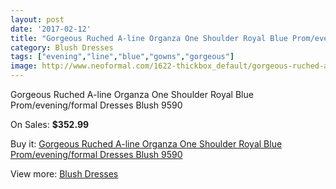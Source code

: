 ```yaml
---
layout: post
date: '2017-02-12'
title: "Gorgeous Ruched A-line Organza One Shoulder Royal Blue Prom/evening/formal Dresses Blush 9590"
category: Blush Dresses
tags: ["evening","line","blue","gowns","gorgeous"]
image: http://www.neoformal.com/1622-thickbox_default/gorgeous-ruched-a-line-organza-one-shoulder-royal-blue-prom-evening-formal-dresses-blush-9590.jpg
---
```

Gorgeous Ruched A-line Organza One Shoulder Royal Blue Prom/evening/formal Dresses Blush 9590

On Sales: **$352.99**
<a href="https://www.neoformal.com/en/blush-dresses/582-gorgeous-ruched-a-line-organza-one-shoulder-royal-blue-prom-evening-formal-dresses-blush-9590.html"><amp-img layout="responsive" width="600" height="600" src="//www.neoformal.com/1622-thickbox_default/gorgeous-ruched-a-line-organza-one-shoulder-royal-blue-prom-evening-formal-dresses-blush-9590.jpg" alt="Gorgeous Ruched A-line Organza One Shoulder Royal Blue Prom/evening/formal Dresses Blush 9590 0" /></a>
<a href="https://www.neoformal.com/en/blush-dresses/582-gorgeous-ruched-a-line-organza-one-shoulder-royal-blue-prom-evening-formal-dresses-blush-9590.html"><amp-img layout="responsive" width="600" height="600" src="//www.neoformal.com/1623-thickbox_default/gorgeous-ruched-a-line-organza-one-shoulder-royal-blue-prom-evening-formal-dresses-blush-9590.jpg" alt="Gorgeous Ruched A-line Organza One Shoulder Royal Blue Prom/evening/formal Dresses Blush 9590 1" /></a>
<a href="https://www.neoformal.com/en/blush-dresses/582-gorgeous-ruched-a-line-organza-one-shoulder-royal-blue-prom-evening-formal-dresses-blush-9590.html"><amp-img layout="responsive" width="600" height="600" src="//www.neoformal.com/1624-thickbox_default/gorgeous-ruched-a-line-organza-one-shoulder-royal-blue-prom-evening-formal-dresses-blush-9590.jpg" alt="Gorgeous Ruched A-line Organza One Shoulder Royal Blue Prom/evening/formal Dresses Blush 9590 2" /></a>

Buy it: [Gorgeous Ruched A-line Organza One Shoulder Royal Blue Prom/evening/formal Dresses Blush 9590](https://www.neoformal.com/en/blush-dresses/582-gorgeous-ruched-a-line-organza-one-shoulder-royal-blue-prom-evening-formal-dresses-blush-9590.html "Gorgeous Ruched A-line Organza One Shoulder Royal Blue Prom/evening/formal Dresses Blush 9590")

View more: [Blush Dresses](https://www.neoformal.com/en/7-blush-dresses "Blush Dresses")